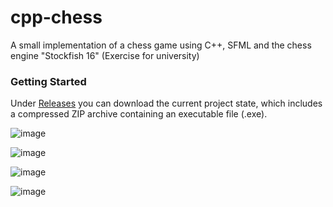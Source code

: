 # cpp-chess
A small implementation of a chess game using C++, SFML and the chess engine "Stockfish 16" (Exercise for university)

### Getting Started
Under [Releases](https://github.com/markus-senger/cpp-chess/releases/tag/cpp-chess) you can download the current project state, which includes a compressed ZIP archive containing an executable file (.exe).

![image](https://github.com/markus-senger/cpp-chess/assets/77236323/b770f14c-9bf6-4ba1-af9d-24468b4ded07)

![image](https://github.com/markus-senger/cpp-chess/assets/77236323/b796d6a5-1424-46f4-8c5d-137a67e70b2c)

![image](https://github.com/markus-senger/cpp-chess/assets/77236323/ceb94fc1-ba1b-4eab-a5a2-519c3bf14c69)

![image](https://github.com/markus-senger/cpp-chess/assets/77236323/e078b856-53ad-4ee6-9f39-78fa8030770a)





